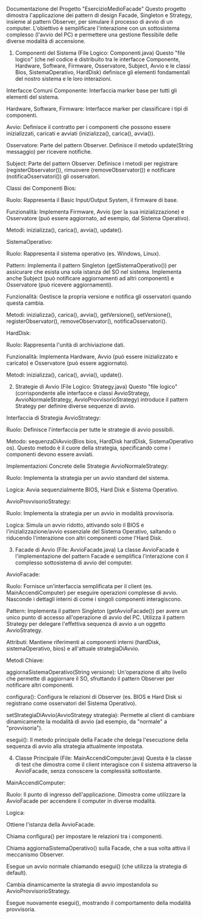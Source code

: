 Documentazione del Progetto "EsercizioMedioFacade"
Questo progetto dimostra l'applicazione dei pattern di design Facade, Singleton e Strategy, insieme al pattern Observer, per simulare il processo di avvio di un computer. L'obiettivo è semplificare l'interazione con un sottosistema complesso (l'avvio del PC) e permettere una gestione flessibile delle diverse modalità di accensione.

1. Componenti del Sistema (File Logico: Componenti.java)
   Questo "file logico" (che nel codice è distribuito tra le interfacce Componente, Hardware, Software, Firmware, Osservatore, Subject, Avvio e le classi Bios, SistemaOperativo, HardDisk) definisce gli elementi fondamentali del nostro sistema e le loro interazioni.

Interfacce Comuni
Componente: Interfaccia marker base per tutti gli elementi del sistema.

Hardware, Software, Firmware: Interfacce marker per classificare i tipi di componenti.

Avvio: Definisce il contratto per i componenti che possono essere inizializzati, caricati e avviati (inizializza(), carica(), avvia()).

Osservatore: Parte del pattern Observer. Definisce il metodo update(String messaggio) per ricevere notifiche.

Subject: Parte del pattern Observer. Definisce i metodi per registrare (registerObservator()), rimuovere (removeObservator()) e notificare (notificaOsservatori()) gli osservatori.

Classi dei Componenti
Bios:

Ruolo: Rappresenta il Basic Input/Output System, il firmware di base.

Funzionalità: Implementa Firmware, Avvio (per la sua inizializzazione) e Osservatore (può essere aggiornato, ad esempio, dal Sistema Operativo).

Metodi: inizializza(), carica(), avvia(), update().

SistemaOperativo:

Ruolo: Rappresenta il sistema operativo (es. Windows, Linux).

Pattern: Implementa il pattern Singleton (getSistemaOperativo()) per assicurare che esista una sola istanza del SO nel sistema. Implementa anche Subject (può notificare aggiornamenti ad altri componenti) e Osservatore (può ricevere aggiornamenti).

Funzionalità: Gestisce la propria versione e notifica gli osservatori quando questa cambia.

Metodi: inizializza(), carica(), avvia(), getVersione(), setVersione(), registerObservator(), removeObservator(), notificaOsservatori().

HardDisk:

Ruolo: Rappresenta l'unità di archiviazione dati.

Funzionalità: Implementa Hardware, Avvio (può essere inizializzato e caricato) e Osservatore (può essere aggiornato).

Metodi: inizializza(), carica(), avvia(), update().

2. Strategie di Avvio (File Logico: Strategy.java)
   Questo "file logico" (corrispondente alle interfacce e classi AvvioStrategy, AvvioNormaleStrategy, AvvioProvvisorioStrategy) introduce il pattern Strategy per definire diverse sequenze di avvio.

Interfaccia di Strategia
AvvioStrategy:

Ruolo: Definisce l'interfaccia per tutte le strategie di avvio possibili.

Metodo: sequenzaDiAvvio(Bios bios, HardDisk hardDisk, SistemaOperativo os). Questo metodo è il cuore della strategia, specificando come i componenti devono essere avviati.

Implementazioni Concrete delle Strategie
AvvioNormaleStrategy:

Ruolo: Implementa la strategia per un avvio standard del sistema.

Logica: Avvia sequenzialmente BIOS, Hard Disk e Sistema Operativo.

AvvioProvvisorioStrategy:

Ruolo: Implementa la strategia per un avvio in modalità provvisoria.

Logica: Simula un avvio ridotto, attivando solo il BIOS e l'inizializzazione/avvio essenziale del Sistema Operativo, saltando o riducendo l'interazione con altri componenti come l'Hard Disk.

3. Facade di Avvio (File: AvvioFacade.java)
   La classe AvvioFacade è l'implementazione del pattern Facade e semplifica l'interazione con il complesso sottosistema di avvio del computer.

AvvioFacade:

Ruolo: Fornisce un'interfaccia semplificata per il client (es. MainAccendiComputer) per eseguire operazioni complesse di avvio. Nasconde i dettagli interni di come i singoli componenti interagiscono.

Pattern: Implementa il pattern Singleton (getAvvioFacade()) per avere un unico punto di accesso all'operazione di avvio del PC. Utilizza il pattern Strategy per delegare l'effettiva sequenza di avvio a un oggetto AvvioStrategy.

Attributi: Mantiene riferimenti ai componenti interni (hardDisk, sistemaOperativo, bios) e all'attuale strategiaDiAvvio.

Metodi Chiave:

aggiornaSistemaOperativo(String versione): Un'operazione di alto livello che permette di aggiornare il SO, sfruttando il pattern Observer per notificare altri componenti.

configura(): Configura le relazioni di Observer (es. BIOS e Hard Disk si registrano come osservatori del Sistema Operativo).

setStrategiaDiAvvio(AvvioStrategy strategia): Permette al client di cambiare dinamicamente la modalità di avvio (ad esempio, da "normale" a "provvisoria").

esegui(): Il metodo principale della Facade che delega l'esecuzione della sequenza di avvio alla strategia attualmente impostata.

4. Classe Principale (File: MainAccendiComputer.java)
   Questa è la classe di test che dimostra come il client interagisce con il sistema attraverso la AvvioFacade, senza conoscere la complessità sottostante.

MainAccendiComputer:

Ruolo: Il punto di ingresso dell'applicazione. Dimostra come utilizzare la AvvioFacade per accendere il computer in diverse modalità.

Logica:

Ottiene l'istanza della AvvioFacade.

Chiama configura() per impostare le relazioni tra i componenti.

Chiama aggiornaSistemaOperativo() sulla Facade, che a sua volta attiva il meccanismo Observer.

Esegue un avvio normale chiamando esegui() (che utilizza la strategia di default).

Cambia dinamicamente la strategia di avvio impostandola su AvvioProvvisorioStrategy.

Esegue nuovamente esegui(), mostrando il comportamento della modalità provvisoria.
